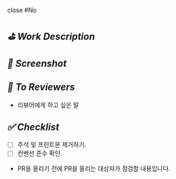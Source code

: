 close #No

## *⛳️ Work Description*

## *📸 Screenshot*

## *📢 To Reviewers*

- 리뷰어에게 하고 싶은 말

## *✅ Checklist*

- [ ]  주석 및 프린트문 제거하기.
- [ ]  컨벤션 준수 확인.
- PR을 올리기 전에 PR을 올리는 대상자가 점검할 내용입니다.
